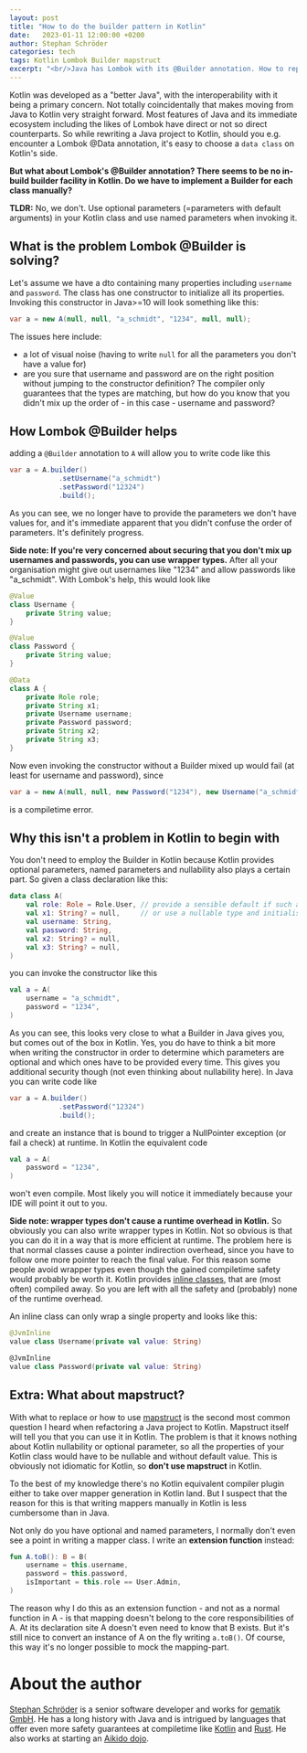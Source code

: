 ```yaml
---
layout: post
title: "How to do the builder pattern in Kotlin"
date:   2023-01-11 12:00:00 +0200
author: Stephan Schröder
categories: tech
tags: Kotlin Lombok Builder mapstruct
excerpt: "<br/>Java has Lombok with its @Builder annotation. How to replicate this functionality when moving the codebase to Kotlin<br/><br/>"
---
```


Kotlin was developed  as a "better Java", with the interoperability with it being a primary concern. Not totally coincidentally that makes moving from Java to Kotlin very straight forward.
Most features of Java and its immediate ecosystem including the likes of Lombok have direct or not so direct counterparts.
So while rewriting a Java project to Kotlin, should you e.g. encounter a Lombok @Data annotation, it's easy to choose a `data class` on Kotlin's side.

**But what about Lombok's @Builder annotation? There seems to be no in-build builder facility in Kotlin. Do we have to implement a Builder for each class manually?**

**TLDR:** No, we don't. Use optional parameters (=parameters with default arguments) in your Kotlin class and use named parameters when invoking it.  

## What is the problem Lombok @Builder is solving?

Let's assume we have a dto containing many properties including `username` and `password`. The class has one constructor to initialize all its properties.
Invoking this constructor in Java>=10 will look something like this:

```java
var a = new A(null, null, "a_schmidt", "1234", null, null);
```

The issues here include:
- a lot of visual noise (having to write `null` for all the parameters you don't have a value for)
- are you sure that username and password are on the right position without jumping to the constructor definition?
The compiler only guarantees that the types are matching, but how do you know that you didn't mix up the order of - in this case - username and password?

## How Lombok @Builder helps

adding a `@Builder` annotation to `A` will allow you to write code like this

```java
var a = A.builder()
            .setUsername("a_schmidt")
            .setPassword("12324")
            .build();
```
As you can see, we no longer have to provide the parameters we don't have values for, and it's immediate apparent that you didn't confuse the order of parameters.
It's definitely progress.

**Side note: If you're very concerned about securing that you don't mix up usernames and passwords, you can use wrapper types.**
After all your organisation might give out usernames like "1234" and allow passwords like "a_schmidt". With Lombok's help, this would look like

```java
@Value
class Username {
    private String value;
}

@Value
class Password {
    private String value;
}

@Data
class A {
    private Role role;
    private String x1;
    private Username username;
    private Password password;
    private String x2;
    private String x3;
}
```

Now even invoking the constructor without a Builder mixed up would fail (at least for username and password), since

```java
var a = new A(null, null, new Password("1234"), new Username("a_schmidt"), null, null);
```
is a compiletime error.

## Why this isn't a problem in Kotlin to begin with

You don't need to employ the Builder in Kotlin because Kotlin provides optional parameters, named parameters and nullability also plays a certain part. 
So given a class declaration like this:

```kotlin
data class A(
    val role: Role = Role.User, // provide a sensible default if such a default should exist 
    val x1: String? = null,     // or use a nullable type and initialise it with null by default
    val username: String,
    val password: String,
    val x2: String? = null,
    val x3: String? = null,
)
```

you can invoke the constructor like this

```kotlin
val a = A(
    username = "a_schmidt",
    password = "1234",
)
```

As you can see, this looks very close to what a Builder in Java gives you, but comes out of the box in Kotlin.
Yes, you do have to think a bit more when writing the constructor in order to determine which parameters are optional and which ones have to be provided every time.
This gives you additional security though (not even thinking about nullability here). In Java you can write code like

```java
var a = A.builder()
            .setPassword("12324")
            .build();
```

and create an instance that is bound to trigger a NullPointer exception (or fail a check) at runtime.
In Kotlin the equivalent code

```kotlin
val a = A(
    password = "1234",
)
```
won't even compile. Most likely you will notice it immediately because your IDE will point it out to you.

**Side note: wrapper types don't cause a runtime overhead in Kotlin.**
So obviously you can also write wrapper types in Kotlin. Not so obvious is that you can do it in a way that is more efficient at runtime.
The problem here is that normal classes cause a pointer indirection overhead, since you have to follow one more pointer to reach the final value. 
For this reason some people avoid wrapper types even though the gained compiletime safety would probably be worth it.
Kotlin provides [inline classes](https://kotlinlang.org/docs/inline-classes.html), that are (most often) compiled away. 
So you are left with all the safety and (probably) none of the runtime overhead.

An inline class can only wrap a single property and looks like this:

```kotlin
@JvmInline
value class Username(private val value: String)

@JvmInline
value class Password(private val value: String)
```

## Extra: What about mapstruct?

With what to replace or how to use [mapstruct](https://mapstruct.org/) is the second most common question I heard when refactoring a Java project to Kotlin.
Mapstruct itself will tell you that you can use it in Kotlin. The problem is that it knows nothing about Kotlin nullability or optional parameter, so all the properties of
your Kotlin class would have to be nullable and without default value. This is obviously not idiomatic for Kotlin, so **don't use mapstruct** in Kotlin.

To the best of my knowledge there's no Kotlin equivalent compiler plugin either to take over mapper generation in Kotlin land.
But I suspect that the reason for this is that writing mappers manually in Kotlin is less cumbersome than in Java.

Not only do you have optional and named parameters, I normally don't even see a point in writing a mapper class.
I write an **extension function** instead:

```kotlin
fun A.toB(): B = B(
    username = this.username,
    password = this.password,
    isImportant = this.role == User.Admin,
)
```

The reason why I do this as an extension function - and not as a normal function in A - is that mapping doesn't belong to
the core responsibilities of A. At its declaration site A doesn't even need to know that B exists.
But it's still nice to convert an instance of A on the fly writing `a.toB()`.
Of course, this way it's no longer possible to mock the mapping-part.

# About the author

[Stephan Schröder](https://github.com/simon-void/) is a senior software developer and works for [gematik GmbH](https://www.gematik.de/).
He has a long history with Java and is intrigued by languages that offer even more safety guarantees at compiletime like [Kotlin](https://kotlinlang.org/) and [Rust](https://www.rust-lang.org/).
He also works at starting an [Aikido dojo](https://flux-aikido.com/).